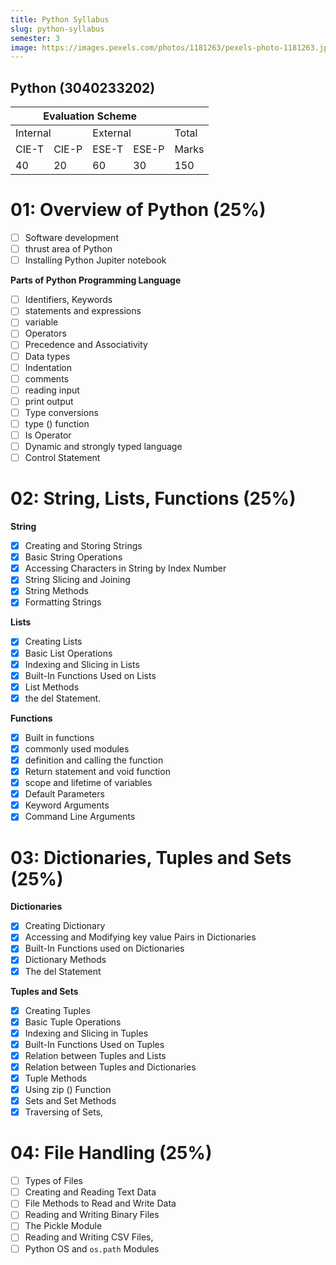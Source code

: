 ```yaml
---
title: Python Syllabus
slug: python-syllabus
semester: 3
image: https://images.pexels.com/photos/1181263/pexels-photo-1181263.jpeg?auto=compress&cs=tinysrgb&w=1260&h=750&dpr=1
---
```


## Python (3040233202)

<table><thead>
  <tr>
    <th colspan="4">Evaluation Scheme</th>
    <th></th>
  </tr></thead>
<tbody>
  <tr>
    <td colspan="2">Internal</td>
    <td colspan="2">External</td>
    <td>Total </td>
  </tr>
  <tr>
    <td>CIE-T</td>
    <td>CIE-P</td>
    <td>ESE-T</td>
    <td>ESE-P</td>
    <td>Marks</td>
  </tr>
  <tr>
    <td>40</td>
    <td>20</td>
    <td>60</td>
    <td>30</td>
    <td>150</td>
  </tr>
</tbody>
</table>

# 01: Overview of Python (25%)

- [ ] Software development
- [ ] thrust area of Python
- [ ] Installing Python Jupiter notebook

**Parts of Python Programming Language**

- [ ] Identifiers, Keywords
- [ ] statements and expressions
- [ ] variable
- [ ] Operators
- [ ] Precedence and Associativity
- [ ] Data types
- [ ] Indentation
- [ ] comments
- [ ] reading input
- [ ] print output
- [ ] Type conversions
- [ ] type () function
- [ ] Is Operator
- [ ] Dynamic and strongly typed language
- [ ] Control Statement

# 02: String, Lists, Functions (25%)

**String**

- [x] Creating and Storing Strings
- [x] Basic String Operations
- [x] Accessing Characters in String by Index Number
- [x] String Slicing and Joining
- [x] String Methods
- [x] Formatting Strings

**Lists**

- [x] Creating Lists
- [x] Basic List Operations
- [x] Indexing and Slicing in Lists
- [x] Built-In Functions Used on Lists
- [x] List Methods
- [x] the del Statement.

**Functions**

- [x] Built in functions
- [x] commonly used modules
- [x] definition and calling the function
- [x] Return statement and void function
- [x] scope and lifetime of variables
- [x] Default Parameters
- [x] Keyword Arguments
- [x] Command Line Arguments

# 03: Dictionaries, Tuples and Sets (25%)

**Dictionaries**

- [x] Creating Dictionary
- [x] Accessing and Modifying key value Pairs in Dictionaries
- [x] Built-In Functions used on Dictionaries
- [x] Dictionary Methods
- [x] The del Statement

**Tuples and Sets**

- [x] Creating Tuples
- [x] Basic Tuple Operations
- [x] Indexing and Slicing in Tuples
- [x] Built-In Functions Used on Tuples
- [x] Relation between Tuples and Lists
- [x] Relation between Tuples and Dictionaries
- [x] Tuple Methods
- [x] Using zip () Function
- [x] Sets and Set Methods
- [x] Traversing of Sets,

# 04: File Handling (25%)

- [ ] Types of Files
- [ ] Creating and Reading Text Data
- [ ] File Methods to Read and Write Data
- [ ] Reading and Writing Binary Files
- [ ] The Pickle Module
- [ ] Reading and Writing CSV Files,
- [ ] Python OS and `os.path` Modules
